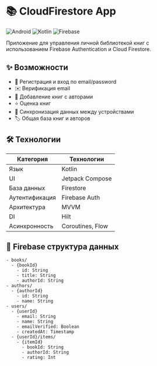 # 📚 CloudFirestore App

![Android](https://img.shields.io/badge/Android-3DDC84?style=for-the-badge&logo=android&logoColor=white)
![Kotlin](https://img.shields.io/badge/Kotlin-7F52FF?style=for-the-badge&logo=kotlin&logoColor=white)
![Firebase](https://img.shields.io/badge/Firebase-FFCA28?style=for-the-badge&logo=firebase&logoColor=black)

Приложение для управления личной библиотекой книг с использованием Firebase Authentication и Cloud Firestore.

## ✨ Возможности

- 🔐 Регистрация и вход по email/password
- ✉️ Верификация email
- 📖 Добавление книг с авторами
- ⭐ Оценка книг
- 🔄 Синхронизация данных между устройствами
- 🏷️ Общая база книг и авторов

## 🛠 Технологии

| Категория       | Технологии                                                                                     |
|-----------------|------------------------------------------------------------------------------------------------|
| Язык           | Kotlin          |
| UI             | Jetpack Compose   |
| База данных    | Firestore      |
| Аутентификация | Firebase Auth |
| Архитектура    | MVVM                                                                       |
| DI             | Hilt            |
| Асинхронность  | Coroutines, Flow |

## 📁 Firebase структура данных

```plaintext
- books/
  - {bookId}
    - id: String
    - title: String
    - authorId: String
- authors/
  - {authorId}
    - id: String
    - name: String
- users/
  - {userId}
    - email: String
    - name: String
    - emailVerified: Boolean
    - createdAt: Timestamp
  - {userId}/items/
    - {itemId}
      - bookId: String
      - authorId: String
      - rating: Int
